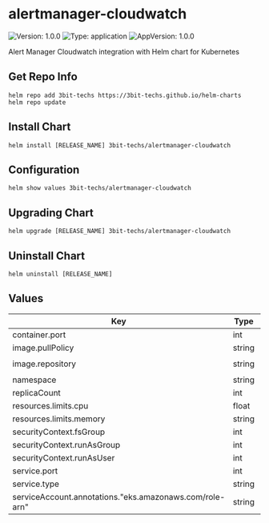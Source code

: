 # alertmanager-cloudwatch

![Version: 1.0.0](https://img.shields.io/badge/Version-1.0.0-informational?style=flat-square) ![Type: application](https://img.shields.io/badge/Type-application-informational?style=flat-square) ![AppVersion: 1.0.0](https://img.shields.io/badge/AppVersion-1.0.0-informational?style=flat-square)

Alert Manager Cloudwatch integration with Helm chart for Kubernetes

## Get Repo Info
```console
helm repo add 3bit-techs https://3bit-techs.github.io/helm-charts
helm repo update
```

## Install Chart
```console
helm install [RELEASE_NAME] 3bit-techs/alertmanager-cloudwatch
```

## Configuration
```console
helm show values 3bit-techs/alertmanager-cloudwatch
```

## Upgrading Chart
```console
helm upgrade [RELEASE_NAME] 3bit-techs/alertmanager-cloudwatch
```

## Uninstall Chart
```console
helm uninstall [RELEASE_NAME]
```

## Values

| Key | Type | Default | Description |
|-----|------|---------|-------------|
| container.port | int | `8077` |  |
| image.pullPolicy | string | `"Always"` |  |
| image.repository | string | `"3bittechs/alertmanager-cloudwatch:latest"` |  |
| namespace | string | `"monitoring"` |  |
| replicaCount | int | `1` |  |
| resources.limits.cpu | float | `0.1` |  |
| resources.limits.memory | string | `"50Mi"` |  |
| securityContext.fsGroup | int | `472` |  |
| securityContext.runAsGroup | int | `472` |  |
| securityContext.runAsUser | int | `472` |  |
| service.port | int | `80` |  |
| service.type | string | `"ClusterIP"` |  |
| serviceAccount.annotations."eks.amazonaws.com/role-arn" | string | `"arn:aws:iam::123456789123:role/xyz"` |  |
